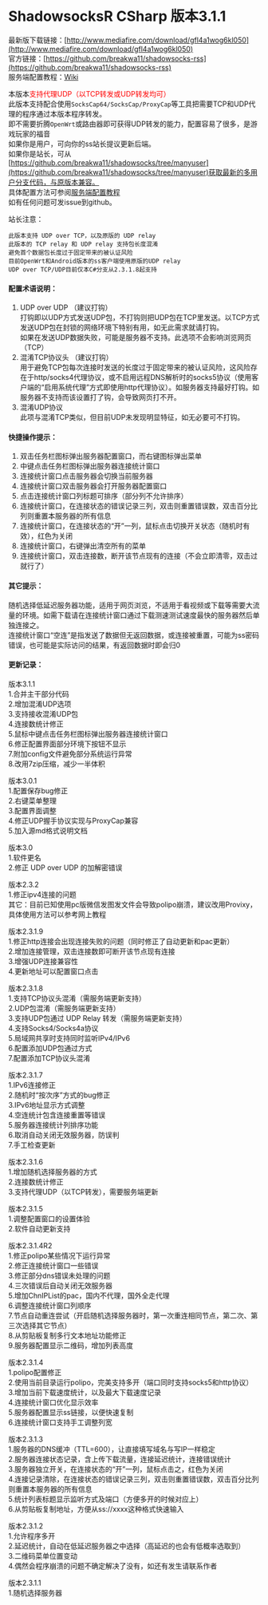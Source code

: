 # ShadowsocksR CSharp 版本3.1.1 #

最新版下载链接：[http://www.mediafire.com/download/gfl4a1wog6kl050](http://www.mediafire.com/download/gfl4a1wog6kl050)  
官方链接：[https://github.com/breakwa11/shadowsocks-rss](https://github.com/breakwa11/shadowsocks-rss)  
服务端配置教程：[Wiki](https://github.com/breakwa11/shadowsocks-rss/wiki/Server-Setup)

本版本<font color=red>支持代理UDP（以TCP转发或UDP转发均可）</font>  
此版本支持配合使用`SocksCap64/SocksCap/ProxyCap`等工具把需要TCP和UDP代理的程序通过本版本程序转发。  
即不需要折腾`OpenWrt`或路由器即可获得UDP转发的能力，配置容易了很多，是游戏玩家的福音  
如果你是用户，可向你的ss站长提议更新后端。  
如果你是站长，可从[https://github.com/breakwa11/shadowsocks/tree/manyuser](https://github.com/breakwa11/shadowsocks/tree/manyuser)获取最新的多用户分支代码，与原版本兼容。  
具体配置方法可参阅[服务端配置教程](https://github.com/breakwa11/shadowsocks-rss/wiki/Server-Setup)  
如有任何问题可发issue到github。

站长注意：

	此版本支持 UDP over TCP，以及原版的 UDP relay
	此版本的 TCP relay 和 UDP relay 支持包长度混淆
	避免首个数据包长度过于固定带来的被认证风险
	目前OpenWrt和Android版本的ss客户端使用原版的UDP relay
	UDP over TCP/UDP目前仅本C#分支从2.3.1.8起支持

#### 配置术语说明： ####
1. UDP over UDP （建议打钩）  
打钩即以UDP方式发送UDP包，不打钩则把UDP包在TCP里发送。以TCP方式发送UDP包在封锁的网络环境下特别有用，如无此需求就请打钩。  
如果在发送UDP数据失败，可能是服务器不支持。此选项不会影响浏览网页（TCP）
2. 混淆TCP协议头 （建议打钩）  
用于避免TCP包每次连接时发送的长度过于固定带来的被认证风险，这风险存在于http/socks4代理协议，或不启用远程DNS解析时的socks5协议（使用客户端的“启用系统代理”方式即使用http代理协议）。如服务器支持最好打钩。如服务器不支持而该设置打了钩，会导致网页打不开。
3. 混淆UDP协议  
此项与混淆TCP类似，但目前UDP未发现明显特征，如无必要可不打钩。

#### 快捷操作提示： ####
1. 双击任务栏图标弹出服务器配置窗口，而右键图标弹出菜单
2. 中键点击任务栏图标弹出服务器连接统计窗口
3. 连接统计窗口点击服务器会切换当前服务器
4. 连接统计窗口双击服务器会打开服务器配置窗口
5. 点击连接统计窗口列标题可排序（部分列不允许排序）
6. 连接统计窗口，在连接状态的错误记录三列，双击则重置错误数，双击百分比列则重置本服务器的所有信息
7. 连接统计窗口，在连接状态的“开”一列，鼠标点击切换开关状态（随机时有效），红色为关闭
8. 连接统计窗口，右键弹出清空所有的菜单
9. 连接统计窗口，双击连接数，断开该节点现有的连接（不会立即清零，双击过就行了）

#### 其它提示： ####
随机选择低延迟服务器功能，适用于网页浏览，不适用于看视频或下载等需要大流量的环境。如需下载请在连接统计窗口通过下载测速测试速度最快的服务器然后单独连接之。  
连接统计窗口“空连”是指发送了数据但无返回数据，或连接被重置，可能为ss密码错误，也可能是实际访问的结果，有返回数据时即会归0


#### 更新记录： ####
版本3.1.1  
1.合并主干部分代码  
2.增加混淆UDP选项  
3.支持接收混淆UDP包  
4.连接数统计修正  
5.鼠标中键点击任务栏图标弹出服务器连接统计窗口  
6.修正配置界面部分环境下按钮不显示  
7.附加config文件避免部分系统运行异常  
8.改用7zip压缩，减少一半体积

版本3.0.1  
1.配置保存bug修正  
2.右键菜单整理  
3.配置界面调整  
4.修正UDP握手协议实现与ProxyCap兼容  
5.加入源md格式说明文档

版本3.0  
1.软件更名  
2.修正 UDP over UDP 的加解密错误

版本2.3.2  
1.修正ipv4连接的问题  
其它：目前已知使用pc版微信发图发文件会导致polipo崩溃，建议改用Provixy，具体使用方法可以参考网上教程

版本2.3.1.9  
1.修正http连接会出现连接失败的问题（同时修正了自动更新和pac更新）  
2.增加连接管理，双击连接数即可断开该节点现有连接  
3.增强UDP连接兼容性  
4.更新地址可以配置窗口点击  

版本2.3.1.8  
1.支持TCP协议头混淆（需服务端更新支持）  
2.UDP包混淆（需服务端更新支持）  
3.支持UDP包通过 UDP Relay 转发（需服务端更新支持）  
4.支持Socks4/Socks4a协议  
5.局域网共享时支持同时监听IPv4/IPv6  
6.配置添加UDP包通过方式  
7.配置添加TCP协议头混淆

版本2.3.1.7  
1.IPv6连接修正  
2.随机时“按次序”方式的bug修正  
3.IPv6地址显示方式调整  
4.空连统计包含连接重置等错误  
5.服务器连接统计列排序功能  
6.取消自动关闭无效服务器，防误判  
7.手工检查更新

版本2.3.1.6  
1.增加随机选择服务器的方式  
2.连接数统计修正  
3.支持代理UDP（以TCP转发），需要服务端更新

版本2.3.1.5  
1.调整配置窗口的设置体验  
2.软件自动更新支持  

版本2.3.1.4R2  
1.修正polipo某些情况下运行异常  
2.修正连接统计窗口一些错误  
3.修正部分dns错误未处理的问题  
4.三次错误后自动关闭无效服务器  
5.增加ChnIPList的pac，国内不代理，国外全走代理  
6.调整连接统计窗口列顺序  
7.节点自动重连尝试（开启随机选择服务器时，第一次重连相同节点，第二次、第三次选择其它节点）  
8.从剪贴板复制多行文本地址功能修正  
9.服务器配置显示二维码，增加列表高度

版本2.3.1.4  
1.polipo配置修正  
2.使用当前目录运行polipo，完美支持多开（端口同时支持socks5和http协议）  
3.增加当前下载速度统计，以及最大下载速度记录  
4.连接统计窗口优化显示效率  
5.服务器配置显示ss链接，以便快速复制  
6.连接统计窗口支持手工调整列宽  

版本2.3.1.3  
1.服务器的DNS缓冲（TTL=600），让直接填写域名与写IP一样稳定  
2.服务器连接状态记录，含上传下载流量，连接延迟统计，连接错误统计  
3.服务器独立开关，在连接状态的“开”一列，鼠标点击之，红色为关闭  
4.连接记录清除，在连接状态的错误记录三列，双击则重置错误数，双击百分比列则重置本服务器的所有信息  
5.统计列表标题显示监听方式及端口（方便多开的时候对应上）  
6.从剪贴板复制地址，方便从ss://xxxx这种格式快速输入  

版本2.3.1.2  
1.允许程序多开  
2.延迟统计，自动在低延迟服务器之中选择（高延迟的也会有低概率选取到）  
3.二维码菜单位置变动  
4.偶然会程序崩溃的问题不确定解决了没有，如还有发生请联系作者  

版本2.3.1.1  
1.随机选择服务器
